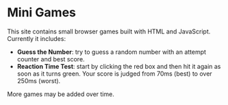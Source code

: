 # Mini Games

This site contains small browser games built with HTML and JavaScript. Currently it includes:

- **Guess the Number**: try to guess a random number with an attempt counter and best score.
- **Reaction Time Test**: start by clicking the red box and then hit it again as soon as it turns green. Your score is judged from 70ms (best) to over 250ms (worst).

More games may be added over time.
